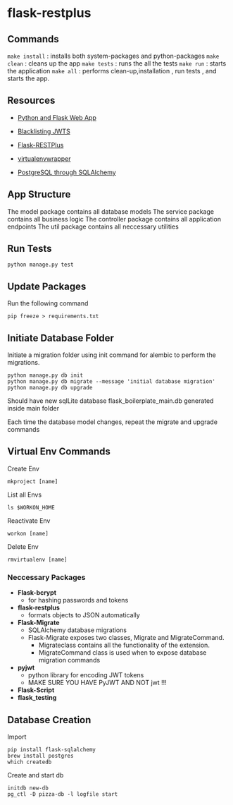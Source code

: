 # flask-restplus

## Commands

`make install` : installs both system-packages and python-packages
`make clean` : cleans up the app
`make tests` : runs the all the tests
`make run` : starts the application
`make all` : performs clean-up,installation , run tests , and starts the app.

## Resources

- [Python and Flask Web App](https://www.freecodecamp.org/news/how-to-use-python-and-flask-to-build-a-web-app-an-in-depth-tutorial-437dbfe9f1c6/ "Free Code Camp")

- [Blacklisting JWTS](https://auth0.com/blog/blacklist-json-web-token-api-keys/ "AuthO")

- [Flask-RESTPlus](https://www.freecodecamp.org/news/structuring-a-flask-restplus-web-service-for-production-builds-c2ec676de563/#what-is-flask-restplus "Free Code Camp")

- [virtualenvwrapper](https://virtualenvwrapper.readthedocs.io/en/latest/index.html "VirtualEnvWrapper Docs")

- [PostgreSQL through SQLAlchemy](https://www.compose.com/articles/using-postgresql-through-sqlalchemy/ "Compose")

## App Structure

The model package contains all database models
The service package contains all business logic
The controller package contains all application endpoints
The util package contains all neccessary utilities

## Run Tests

```os
python manage.py test
```

## Update Packages

Run the following command

```os
pip freeze > requirements.txt
```

## Initiate Database Folder

Initiate a migration folder using init command for alembic to perform the migrations.

```os
python manage.py db init
python manage.py db migrate --message 'initial database migration'
python manage.py db upgrade
```

Should have new sqlLite database
flask_boilerplate_main.db
generated inside main folder

Each time the database model changes,
repeat the migrate and upgrade commands

## Virtual Env Commands

Create Env

```os
mkproject [name]
```

List all Envs

```os
ls $WORKON_HOME
```

Reactivate Env

```os
workon [name]
```

Delete Env

```os
rmvirtualenv [name]
```

### Neccessary Packages

- **Flask-bcrypt**
  - for hashing passwords and tokens
- **flask-restplus**
  - formats objects to JSON automatically
- **Flask-Migrate**
  - SQLAlchemy database migrations
  - Flask-Migrate exposes two classes, Migrate and MigrateCommand.
    - Migrateclass contains all the functionality of the extension.
    - MigrateCommand class is used when to expose database migration commands
- **pyjwt**
  - python library for encoding JWT tokens
  - MAKE SURE YOU HAVE PyJWT AND NOT jwt !!!
- **Flask-Script**
- **flask_testing**

## Database Creation

Import

```os
pip install flask-sqlalchemy
brew install postgres
which createdb
```

Create and start db

```os
initdb new-db
pg_ctl -D pizza-db -l logfile start
```
